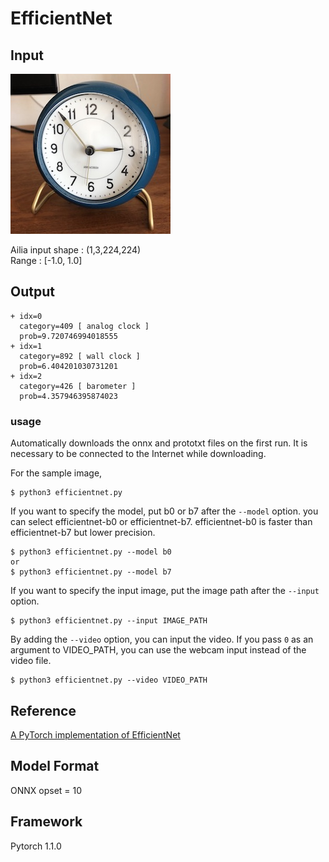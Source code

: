 # EfficientNet

## Input

![Input](clock.jpg)

Ailia input shape : (1,3,224,224)  
Range : [-1.0, 1.0]

## Output

```
+ idx=0
  category=409 [ analog clock ]
  prob=9.720746994018555
+ idx=1
  category=892 [ wall clock ]
  prob=6.404201030731201
+ idx=2
  category=426 [ barometer ]
  prob=4.357946395874023
```

### usage

Automatically downloads the onnx and prototxt files on the first run. It is necessary to be connected to the Internet while downloading.

For the sample image,
```
$ python3 efficientnet.py
```
If you want to specify the model, put b0 or b7 after the `--model` option.
you can select efficientnet-b0 or efficientnet-b7.
efficientnet-b0 is faster than efficientnet-b7 but lower precision.
```
$ python3 efficientnet.py --model b0
or
$ python3 efficientnet.py --model b7
```

If you want to specify the input image, put the image path after the `--input` option.
```
$ python3 efficientnet.py --input IMAGE_PATH
```
By adding the `--video` option, you can input the video.
If you pass `0` as an argument to VIDEO_PATH, you can use the webcam input instead of the video file.
```
$ python3 efficientnet.py --video VIDEO_PATH
```

## Reference

[A PyTorch implementation of EfficientNet]( https://github.com/lukemelas/EfficientNet-PyTorch)

## Model Format

ONNX opset = 10

## Framework

Pytorch 1.1.0
